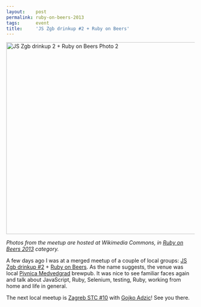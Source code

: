```yaml
---
layout:    post
permalink: ruby-on-beers-2013
tags:      event
title:     'JS Zgb drinkup #2 + Ruby on Beers'
---
```


<a title="By Zeljko.filipin (Own work) [CC BY-SA 3.0 (http://creativecommons.org/licenses/by-sa/3.0)], via Wikimedia Commons" href="https://commons.wikimedia.org/wiki/File%3AJS_Zgb_drinkup_2_%2B_Ruby_on_Beers_Photo_2.jpg"><img width="512" alt="JS Zgb drinkup 2 + Ruby on Beers Photo 2" src="//upload.wikimedia.org/wikipedia/commons/thumb/3/39/JS_Zgb_drinkup_2_%2B_Ruby_on_Beers_Photo_2.jpg/512px-JS_Zgb_drinkup_2_%2B_Ruby_on_Beers_Photo_2.jpg"/></a>

*Photos from the meetup are hosted at Wikimedia Commons, in [Ruby on Beers 2013](https://commons.wikimedia.org/wiki/Category:Ruby_on_Beers_2013) category.*

A few days ago I was at a merged meetup of a couple of local groups: <a href="http://jszgb-2.eventbrite.com/">JS Zgb drinkup #2</a> + <a href="https://groups.google.com/d/topic/ruby-hr/m0bZ_KdkVYM/discussion">Ruby on Beers</a>. As the name suggests, the venue was local <a href="http://www.pivnica-medvedgrad.hr/">Pivnica Medvedgrad</a> brewpub. It was nice to see familiar faces again and talk about JavaScript, Ruby, Selenium, testing, Ruby, working from home and life in general.

The next local meetup is <a href="http://zagorskisoftwaretester.blogspot.com/2013/04/announcement-for-zagreb-stc-10-meetup.html">Zagreb STC #10</a> with <a href="http://gojko.net/">Gojko Adzic</a>! See you there.
